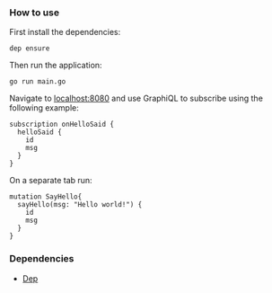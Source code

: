 ### How to use

First install the dependencies:

```
dep ensure
```

Then run the application:

```
go run main.go
```

Navigate to [localhost:8080](http://localhost:8080) and use GraphiQL to subscribe using the following example:

```
subscription onHelloSaid {
  helloSaid {
    id
    msg
  }
}
```

On a separate tab run:

```
mutation SayHello{
  sayHello(msg: "Hello world!") {
    id
    msg
  }
}
```

### Dependencies

* [Dep](https://github.com/golang/dep)
